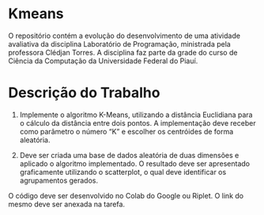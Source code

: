 # Kmeans

O repositório contém a evolução do desenvolvimento de uma atividade avaliativa da disciplina Laboratório de Programação, ministrada pela professora Clédjan Torres. A disciplina faz parte da grade do curso de Ciência da Computação da Universidade Federal do Piauí.

# Descrição do Trabalho

1. Implemente o algoritmo K-Means, utilizando a distância Euclidiana para o cálculo da distância entre dois pontos. A implementação deve receber como parâmetro o número “K” e escolher os centróides de forma aleatória.

2. Deve ser criada uma base de dados aleatória de duas dimensões e aplicado o algoritmo implementado. O resultado deve ser apresentado graficamente utilizando o scatterplot, o qual deve identificar os agrupamentos gerados.

O código deve ser desenvolvido no Colab do Google ou Riplet. O link do mesmo deve ser anexada na tarefa.
